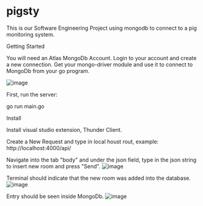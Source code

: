 # pigsty
This is our Software Engineering Project using mongodb to connect to a pig monitoring system. 

Getting Started

You will need an Atlas MongoDb Account. Login to your account and create a new connection. Get your mongo-driver module and use it to connect to MongoDb from your go program.

![image](https://user-images.githubusercontent.com/123121590/229192181-5a199726-cf97-4738-9487-b66012e01e46.png)


First, run the server:

go run main.go

Install

Install visual studio extension, Thunder Client.
 
 Create a New Request and type in local houst rout, example:
 http://localhost:4000/api/
 
 Navigate into the tab "body" and under the json field, type in the json string to insert new room and press "Send".
 ![image](https://user-images.githubusercontent.com/123121590/229192541-7afdb8df-063d-49d4-8756-9fcf69c18eaf.png)

 
 Terminal should indicate that the new room was added into the database.
 ![image](https://user-images.githubusercontent.com/123121590/229192321-d39da85b-7540-438f-9b97-57b7368d32de.png)

 
 Entry should be seen inside MongoDb. 
 ![image](https://user-images.githubusercontent.com/123121590/229192048-ec70f287-b1b9-496a-a1eb-4e062c5ba431.png)

 


